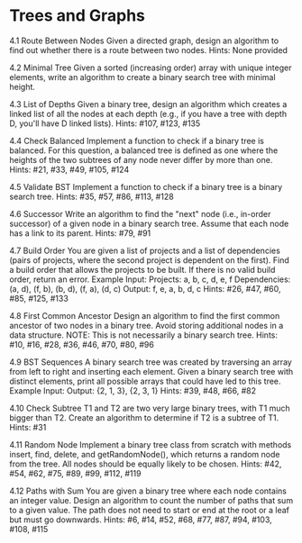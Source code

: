 # Trees and Graphs

4.1 Route Between Nodes
Given a directed graph, design an algorithm to find out whether there is a route between two nodes.
Hints: None provided

4.2 Minimal Tree
Given a sorted (increasing order) array with unique integer elements, write an algorithm to create a binary search tree with minimal height.

4.3 List of Depths
Given a binary tree, design an algorithm which creates a linked list of all the nodes at each depth (e.g., if you have a tree with depth D, you'll have D linked lists).
Hints: #107, #123, #135

4.4 Check Balanced
Implement a function to check if a binary tree is balanced. For this question, a balanced tree is defined as one where the heights of the two subtrees of any node never differ by more than one.
Hints: #21, #33, #49, #105, #124

4.5 Validate BST
Implement a function to check if a binary tree is a binary search tree.
Hints: #35, #57, #86, #113, #128

4.6 Successor
Write an algorithm to find the "next" node (i.e., in-order successor) of a given node in a binary search tree. Assume that each node has a link to its parent.
Hints: #79, #91

4.7 Build Order
You are given a list of projects and a list of dependencies (pairs of projects, where the second project is dependent on the first). Find a build order that allows the projects to be built. If there is no valid build order, return an error.
Example Input:
Projects: a, b, c, d, e, f
Dependencies: (a, d), (f, b), (b, d), (f, a), (d, c)
Output: f, e, a, b, d, c
Hints: #26, #47, #60, #85, #125, #133

4.8 First Common Ancestor
Design an algorithm to find the first common ancestor of two nodes in a binary tree. Avoid storing additional nodes in a data structure. NOTE: This is not necessarily a binary search tree.
Hints: #10, #16, #28, #36, #46, #70, #80, #96

4.9 BST Sequences
A binary search tree was created by traversing an array from left to right and inserting each element. Given a binary search tree with distinct elements, print all possible arrays that could have led to this tree.
Example Input:
Output: {2, 1, 3}, {2, 3, 1}
Hints: #39, #48, #66, #82

4.10 Check Subtree
T1 and T2 are two very large binary trees, with T1 much bigger than T2. Create an algorithm to determine if T2 is a subtree of T1.
Hints: #31

4.11 Random Node
Implement a binary tree class from scratch with methods insert, find, delete, and getRandomNode(), which returns a random node from the tree. All nodes should be equally likely to be chosen.
Hints: #42, #54, #62, #75, #89, #99, #112, #119

4.12 Paths with Sum
You are given a binary tree where each node contains an integer value. Design an algorithm to count the number of paths that sum to a given value. The path does not need to start or end at the root or a leaf but must go downwards.
Hints: #6, #14, #52, #68, #77, #87, #94, #103, #108, #115
